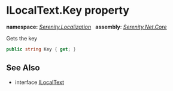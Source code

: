 # ILocalText.Key property
**namespace:** *[Serenity.Localization](../../README.md#serenity.localization-namespace)*   **assembly**: *[Serenity.Net.Core](../../README.md)*

Gets the key

```csharp
public string Key { get; }
```

## See Also

* interface [ILocalText](../ILocalText.md)